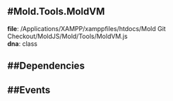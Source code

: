 
#Mold.Tools.MoldVM
---------------------------------------

__file__: /Applications/XAMPP/xamppfiles/htdocs/Mold Git Checkout/MoldJS/Mold/Tools/MoldVM.js  
__dna__: class  


	






##Dependencies
--------------



##Events
--------------






 

 


 



		
